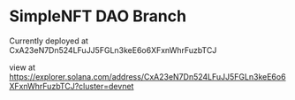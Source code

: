 # SimpleNFT DAO Branch

Currently deployed at CxA23eN7Dn524LFuJJ5FGLn3keE6o6XFxnWhrFuzbTCJ

view at https://explorer.solana.com/address/CxA23eN7Dn524LFuJJ5FGLn3keE6o6XFxnWhrFuzbTCJ?cluster=devnet